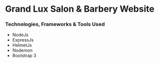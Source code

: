 # Grand Lux Salon & Barbery Website

### Technologies, Frameworks & Tools Used
- NodeJs
- ExpressJs
- HelmetJs
- Nodemon
- Bootstrap 3
